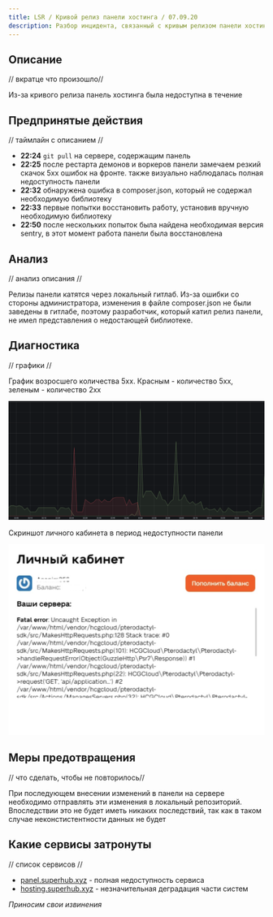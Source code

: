 ```yaml
---
title: LSR / Кривой релиз панели хостинга / 07.09.20
description: Разбор инцидента, связанный с кривым релизом панели хостинга 07.09.20.
---
```


## Описание
// вкратце что произошло//

Из-за кривого релиза панель хостинга была недоступна в течение 

## Предпринятые действия
// таймлайн с описанием //

- **22:24** `git pull` на сервере, содержащим панель
- **22:25** после рестарта демонов и воркеров панели замечаем резкий скачок 5хх ошибок на фронте. также визуально наблюдалась полная недоступность панели
- **22:32** обнаружена ошибка в composer.json, который не содержал необходимую библиотеку
- **22:33** первые попытки восстановить работу, установив вручную необходимую библиотеку
- **22:50** после нескольких попыток была найдена необходимая версия sentry, в этот момент работа панели была восстановлена

## Анализ
// анализ описания //

Релизы панели катятся через локальный гитлаб. Из-за ошибки со стороны администратора, изменения в файле composer.json не были заведены в гитлабе, поэтому разработчик, который катил релиз панели, не имел представления о недостающей библиотеке. 

## Диагностика
// графики //

График возросшего количества 5хх. Красным - количество 5хх, зеленым - количество 2хх

![](/images/lsr/07-09-20/graph-2xx-5xx.png)

Скриншот личного кабинета в период недоступности панели 

![](/images/lsr/07-09-20/lk-screen.png)

## Меры предотвращения
// что сделать, чтобы не повторилось// 

При последующем внесении изменений в панели на сервере необходимо отправлять эти изменения в локальный репозиторий. Впоследствии это не будет иметь никаких последствий, так как в таком случае неконстистентности данных не будет

## Какие сервисы затронуты
// список сервисов //

- [panel.superhub.xyz](https://panel.superhub.host) - полная недоступность сервиса
- [hosting.superhub.xyz](https://superhub.host) - незначительная деградация части систем

*Приносим свои извинения*
